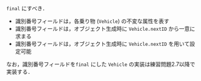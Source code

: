 `final` にすべき．

- 識別番号フィールドは，各乗り物 (`Vehicle`) の不変な属性を表す
- 識別番号フィールドは，オブジェクト生成時に `Vehicle.nextID` から一意に求まる
- 識別番号フィールドは，オブジェクト生成時に `Vehicle.nextID` を用いて設定可能

なお，識別番号フィールドを`final` にした `Vehicle` の実装は練習問題2.7以降で実装する．

